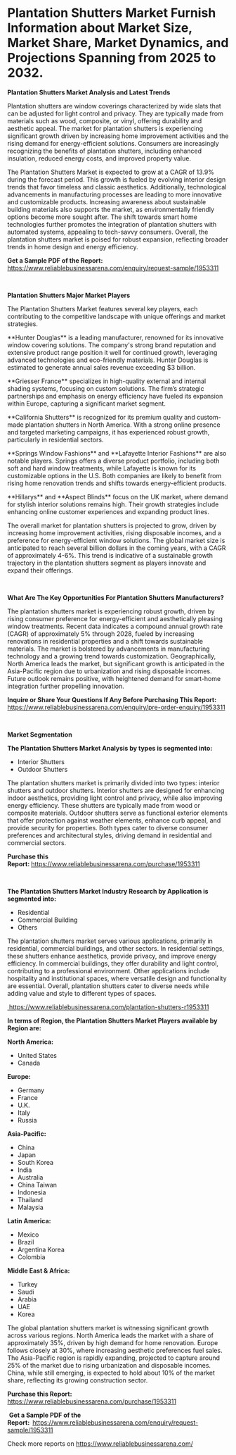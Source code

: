 <p><h1>Plantation Shutters Market Furnish Information about Market Size, Market Share, Market Dynamics, and Projections Spanning from 2025 to 2032.</h1></p><p><strong>Plantation Shutters Market Analysis and Latest Trends</strong></p>
<p><p>Plantation shutters are window coverings characterized by wide slats that can be adjusted for light control and privacy. They are typically made from materials such as wood, composite, or vinyl, offering durability and aesthetic appeal. The market for plantation shutters is experiencing significant growth driven by increasing home improvement activities and the rising demand for energy-efficient solutions. Consumers are increasingly recognizing the benefits of plantation shutters, including enhanced insulation, reduced energy costs, and improved property value.</p><p>The Plantation Shutters Market is expected to grow at a CAGR of 13.9% during the forecast period. This growth is fueled by evolving interior design trends that favor timeless and classic aesthetics. Additionally, technological advancements in manufacturing processes are leading to more innovative and customizable products. Increasing awareness about sustainable building materials also supports the market, as environmentally friendly options become more sought after. The shift towards smart home technologies further promotes the integration of plantation shutters with automated systems, appealing to tech-savvy consumers. Overall, the plantation shutters market is poised for robust expansion, reflecting broader trends in home design and energy efficiency.</p></p>
<p><strong>Get a Sample PDF of the Report:&nbsp;</strong> <a href="https://www.reliablebusinessarena.com/enquiry/request-sample/1953311?utm_campaign=3270&utm_medium=2&utm_source=Github&utm_content=ia&utm_term=01042025&utm_id=plantation-shutters">https://www.reliablebusinessarena.com/enquiry/request-sample/1953311</a></p>
<p>&nbsp;</p>
<p><strong>Plantation Shutters Major Market Players</strong></p>
<p><p>The Plantation Shutters Market features several key players, each contributing to the competitive landscape with unique offerings and market strategies. </p><p>**Hunter Douglas** is a leading manufacturer, renowned for its innovative window covering solutions. The company's strong brand reputation and extensive product range position it well for continued growth, leveraging advanced technologies and eco-friendly materials. Hunter Douglas is estimated to generate annual sales revenue exceeding $3 billion.</p><p>**Griesser France** specializes in high-quality external and internal shading systems, focusing on custom solutions. The firm’s strategic partnerships and emphasis on energy efficiency have fueled its expansion within Europe, capturing a significant market segment.</p><p>**California Shutters** is recognized for its premium quality and custom-made plantation shutters in North America. With a strong online presence and targeted marketing campaigns, it has experienced robust growth, particularly in residential sectors.</p><p>**Springs Window Fashions** and **Lafayette Interior Fashions** are also notable players. Springs offers a diverse product portfolio, including both soft and hard window treatments, while Lafayette is known for its customizable options in the U.S. Both companies are likely to benefit from rising home renovation trends and shifts towards energy-efficient products.</p><p>**Hillarys** and **Aspect Blinds** focus on the UK market, where demand for stylish interior solutions remains high. Their growth strategies include enhancing online customer experiences and expanding product lines.</p><p>The overall market for plantation shutters is projected to grow, driven by increasing home improvement activities, rising disposable incomes, and a preference for energy-efficient window solutions. The global market size is anticipated to reach several billion dollars in the coming years, with a CAGR of approximately 4-6%. This trend is indicative of a sustainable growth trajectory in the plantation shutters segment as players innovate and expand their offerings.</p></p>
<p>&nbsp;</p>
<p><strong>What Are The Key Opportunities For Plantation Shutters Manufacturers?</strong></p>
<p><p>The plantation shutters market is experiencing robust growth, driven by rising consumer preference for energy-efficient and aesthetically pleasing window treatments. Recent data indicates a compound annual growth rate (CAGR) of approximately 5% through 2028, fueled by increasing renovations in residential properties and a shift towards sustainable materials. The market is bolstered by advancements in manufacturing technology and a growing trend towards customization. Geographically, North America leads the market, but significant growth is anticipated in the Asia-Pacific region due to urbanization and rising disposable incomes. Future outlook remains positive, with heightened demand for smart-home integration further propelling innovation.</p></p>
<p><strong>Inquire or Share Your Questions If Any Before Purchasing This Report:</strong> <a href="https://www.reliablebusinessarena.com/enquiry/pre-order-enquiry/1953311?utm_campaign=3270&utm_medium=2&utm_source=Github&utm_content=ia&utm_term=01042025&utm_id=plantation-shutters">https://www.reliablebusinessarena.com/enquiry/pre-order-enquiry/1953311</a></p>
<p>&nbsp;</p>
<p><strong>Market Segmentation</strong></p>
<p><strong>The Plantation Shutters Market Analysis by types is segmented into:</strong></p>
<p><ul><li>Interior Shutters</li><li>Outdoor Shutters</li></ul></p>
<p><p>The plantation shutters market is primarily divided into two types: interior shutters and outdoor shutters. Interior shutters are designed for enhancing indoor aesthetics, providing light control and privacy, while also improving energy efficiency. These shutters are typically made from wood or composite materials. Outdoor shutters serve as functional exterior elements that offer protection against weather elements, enhance curb appeal, and provide security for properties. Both types cater to diverse consumer preferences and architectural styles, driving demand in residential and commercial sectors.</p></p>
<p><strong>Purchase this Report:&nbsp;</strong><a href="https://www.reliablebusinessarena.com/purchase/1953311?utm_campaign=3270&utm_medium=2&utm_source=Github&utm_content=ia&utm_term=01042025&utm_id=plantation-shutters">https://www.reliablebusinessarena.com/purchase/1953311</a></p>
<p>&nbsp;</p>
<p><strong>The Plantation Shutters Market Industry Research by Application is segmented into:</strong></p>
<p><ul><li>Residential</li><li>Commercial Building</li><li>Others</li></ul></p>
<p><p>The plantation shutters market serves various applications, primarily in residential, commercial buildings, and other sectors. In residential settings, these shutters enhance aesthetics, provide privacy, and improve energy efficiency. In commercial buildings, they offer durability and light control, contributing to a professional environment. Other applications include hospitality and institutional spaces, where versatile design and functionality are essential. Overall, plantation shutters cater to diverse needs while adding value and style to different types of spaces.</p></p>
<p><a href="https://www.reliablebusinessarena.com/plantation-shutters-r1953311?utm_campaign=3270&utm_medium=2&utm_source=Github&utm_content=ia&utm_term=01042025&utm_id=plantation-shutters">&nbsp;https://www.reliablebusinessarena.com/plantation-shutters-r1953311</a></p>
<p><strong>In terms of Region, the Plantation Shutters Market Players available by Region are:</strong></p>
<p>
    <p> <strong> North America: </strong>
        <ul>
            <li>United States</li>
            <li>Canada</li>
        </ul>
        </p> 
    <p> <strong> Europe: </strong>
        <ul>
            <li>Germany</li>
            <li>France</li>
            <li>U.K.</li>
            <li>Italy</li>
            <li>Russia</li>
        </ul>
        </p> 
    <p> <strong> Asia-Pacific: </strong>
        <ul>
            <li>China</li>
            <li>Japan</li>
            <li>South Korea</li>
            <li>India</li>
            <li>Australia</li>
            <li>China Taiwan</li>
            <li>Indonesia</li>
            <li>Thailand</li>
            <li>Malaysia</li>
        </ul>
        </p> 
    <p> <strong> Latin America: </strong>
        <ul>
            <li>Mexico</li>
            <li>Brazil</li>
            <li>Argentina Korea</li>
            <li>Colombia</li>
        </ul>
        </p> 
    <p> <strong> Middle East & Africa: </strong>
        <ul>
            <li>Turkey</li>
            <li>Saudi</li>
            <li>Arabia</li>
            <li>UAE</li>
            <li>Korea</li>
        </ul>
    </p>
    </p>
<p><p>The global plantation shutters market is witnessing significant growth across various regions. North America leads the market with a share of approximately 35%, driven by high demand for home renovation. Europe follows closely at 30%, where increasing aesthetic preferences fuel sales. The Asia-Pacific region is rapidly expanding, projected to capture around 25% of the market due to rising urbanization and disposable incomes. China, while still emerging, is expected to hold about 10% of the market share, reflecting its growing construction sector.</p></p>
<p><strong>Purchase this Report: </strong><a href="https://www.reliablebusinessarena.com/purchase/1953311?utm_campaign=3270&utm_medium=2&utm_source=Github&utm_content=ia&utm_term=01042025&utm_id=plantation-shutters">https://www.reliablebusinessarena.com/purchase/1953311</a></p>
<p>&nbsp;<strong>Get a Sample PDF of the Report:&nbsp;&nbsp;</strong><a href="https://www.reliablebusinessarena.com/enquiry/request-sample/1953311?utm_campaign=3270&utm_medium=2&utm_source=Github&utm_content=ia&utm_term=01042025&utm_id=plantation-shutters">https://www.reliablebusinessarena.com/enquiry/request-sample/1953311</a></p>
<p><strong></strong></p>
<p>Check more reports on <a href="https://www.reliablebusinessarena.com/?utm_campaign=3270&utm_medium=2&utm_source=Github&utm_content=ia&utm_term=01042025&utm_id=plantation-shutters">https://www.reliablebusinessarena.com/</a></p>